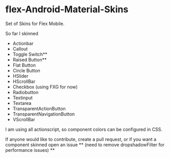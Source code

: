 # flex-Android-Material-Skins

Set of Skins for Flex Mobile. 

So far I skinned

- Actionbar 
- Callout
- Toggle Switch**
- Raised Button**
- Flat Button 
- Circle Button 
- HSlider 
- HScrollBar
- Checkbox (using FXG for now) 
- Radiobutton 
- Textinput 
- Textarea 
- TransparentActionButton 
- TransparentNavigationButton 
- VScrollBar

I am using all actionscript, so component colors can be configured in CSS. 

If anyone would like to contribute, create a pull request, or if you want a component skinned open an issue
** (need to remove dropshadowFilter for performance issues) **